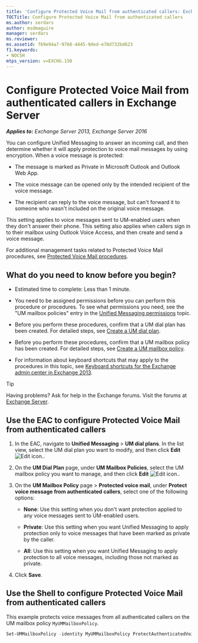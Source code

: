 ```yaml
---
title: 'Configure Protected Voice Mail from authenticated callers: Exchange 2013 Help'
TOCTitle: Configure Protected Voice Mail from authenticated callers
ms.author: serdars
author: msdmaguire
manager: serdars
ms.reviewer:
ms.assetid: f69e94a7-9768-4445-9ded-e78d732bd623
f1.keywords:
- NOCSH
mtps_version: v=EXCHG.150
---
```


# Configure Protected Voice Mail from authenticated callers in Exchange Server

_**Applies to:** Exchange Server 2013, Exchange Server 2016_

You can configure Unified Messaging to answer an incoming call, and then determine whether it will apply protection to voice mail messages by using encryption. When a voice message is protected:

- The message is marked as Private in Microsoft Outlook and Outlook Web App.

- The voice message can be opened only by the intended recipient of the voice message.

- The recipient can reply to the voice message, but can't forward it to someone who wasn't included on the original voice message.

This setting applies to voice messages sent to UM-enabled users when they don't answer their phone. This setting also applies when callers sign in to their mailbox using Outlook Voice Access, and then create and send a voice message.

For additional management tasks related to Protected Voice Mail procedures, see [Protected Voice Mail procedures](protected-voice-mail-procedures-exchange-2013-help.md).

## What do you need to know before you begin?

- Estimated time to complete: Less than 1 minute.

- You need to be assigned permissions before you can perform this procedure or procedures. To see what permissions you need, see the "UM mailbox policies" entry in the [Unified Messaging permissions](unified-messaging-permissions-exchange-2013-help.md) topic.

- Before you perform these procedures, confirm that a UM dial plan has been created. For detailed steps, see [Create a UM dial plan](create-um-dial-plan-exchange-2013-help.md).

- Before you perform these procedures, confirm that a UM mailbox policy has been created. For detailed steps, see [Create a UM mailbox policy](create-um-mailbox-policy-exchange-2013-help.md).

- For information about keyboard shortcuts that may apply to the procedures in this topic, see [Keyboard shortcuts for the Exchange admin center in Exchange 2013](keyboard-shortcuts-in-the-exchange-admin-center-2013-help.md).

> [!TIP]
> Having problems? Ask for help in the Exchange forums. Visit the forums at [Exchange Server](https://social.technet.microsoft.com/forums/office/home?category=exchangeserver).

## Use the EAC to configure Protected Voice Mail from authenticated callers

1. In the EAC, navigate to **Unified Messaging** \> **UM dial plans**. In the list view, select the UM dial plan you want to modify, and then click **Edit** ![Edit icon.](images/ITPro_EAC_EditIcon.gif).

2. On the **UM Dial Plan** page, under **UM Mailbox Policies**, select the UM mailbox policy you want to manage, and then click **Edit** ![Edit icon.](images/ITPro_EAC_EditIcon.gif).

3. On the **UM Mailbox Policy** page \> **Protected voice mail**, under **Protect voice message from authenticated callers**, select one of the following options:

   - **None**: Use this setting when you don't want protection applied to any voice messages sent to UM-enabled users.

   - **Private**: Use this setting when you want Unified Messaging to apply protection only to voice messages that have been marked as private by the caller.

   - **All**: Use this setting when you want Unified Messaging to apply protection to all voice messages, including those not marked as private.

4. Click **Save**.

## Use the Shell to configure Protected Voice Mail from authenticated callers

This example protects voice messages from all authenticated callers on the UM mailbox policy `MyUMMailboxPolicy`.

```powershell
Set-UMMailboxPolicy -identity MyUMMailboxPolicy ProtectAuthenticatedVoiceMail -All
```

